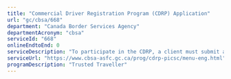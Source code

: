 ```yaml
---
title: "Commercial Driver Registration Program (CDRP) Application"
url: "gc/cbsa/668"
department: "Canada Border Services Agency"
departmentAcronym: "cbsa"
serviceId: "668"
onlineEndtoEnd: 0
serviceDescription: "To participate in the CDRP, a client must submit a paper application to the CBSA, which will process the application through its Canadian Processing Centre in Niagara Falls, ON. The application processing involves a risk assessment of the clients to determine whether they meet the requirements to participate in the program."
serviceUrl: "https://www.cbsa-asfc.gc.ca/prog/cdrp-picsc/menu-eng.html"
programDescription: "Trusted Traveller"
---
```

